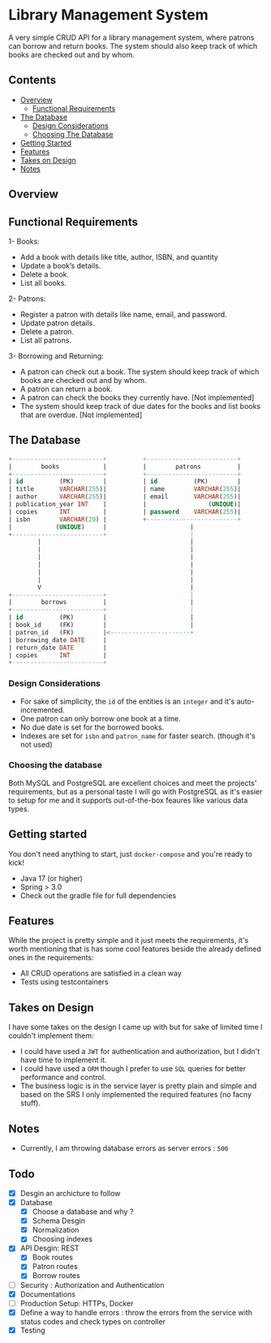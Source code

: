# Library Management System

A very simple CRUD API for a library management system, where patrons can borrow and return books. 
The system should also keep track of which books are checked out and by whom.

## Contents
- [Overview](#overview)
    - [Functional Requirements](#functional-requirements)
- [The Database](#the-database)
    - [Design Considerations](#design-considerations)
    - [Choosing The Database](#choosing-the-database)
- [Getting Started](#getting-started)
- [Features](#features)
- [Takes on Design](#takes-on-design)
- [Notes](#notes)

## Overview

## Functional Requirements

1- Books:
- Add a book with details like title, author, ISBN, and quantity
- Update a book’s details.
- Delete a book.
- List all books.

2- Patrons:
- Register a patron with details like name, email, and password.
- Update patron details.
- Delete a patron.
- List all patrons.

3- Borrowing and Returning:
- A patron can check out a book. The system should keep track of which books are
  checked out and by whom.
- A patron can return a book.
- A patron can check the books they currently have. [Not implemented]
- The system should keep track of due dates for the books and list books that are
  overdue. [Not implemented]

## The Database
```sql
+-------------------------+          +-------------------------+
|        books            |          |        patrons          |
+-------------------------+          +-------------------------+
| id          (PK)        |          | id          (PK)        |
| title       VARCHAR(255)|          | name        VARCHAR(255)|
| author      VARCHAR(255)|          | email       VARCHAR(255)|
| publication_year INT    |          |                 (UNIQUE)|
| copies      INT         |          | password    VARCHAR(255)|
| isbn        VARCHAR(20) |          +-------------------------+
|            (UNIQUE)     |                       |
+-------------------------+                       |
        |                                         |
        |                                         |
        |                                         |
        |                                         |                                                
        |                                         |
        |                                         |
        V                                         |
+-------------------------+                       |
|        borrows          |                       |
+-------------------------+                       |
| id          (PK)        |                       |
| book_id     (FK)        |                       |
| patron_id   (FK)        |<----------------------+
| borrowing_date DATE     |
| return_date DATE        |
| copies      INT         |
+-------------------------+
```

### Design Considerations
- For sake of simplicity, the `id` of the entities is an `integer` and it's auto-incremented.
- One patron can only borrow one book at a time.
- No due date is set for the borrowed books.
- Indexes are set for `isbn` and `patron_name` for faster search. (though it's not used)

### Choosing the database
Both MySQL and PostgreSQL are excellent choices and meet the projects' requirements, but as a personal taste I will go with PostgreSQL as it's easier to setup for me and it supports out-of-the-box feaures like various data types.

## Getting started
You don't need anything to start, just `docker-compose` and you're ready to kick!
- Java 17 (or higher)
- Spring > 3.0
- Check out the gradle file for full dependencies

## Features
While the project is pretty simple and it just meets the requirements, it's worth mentioning that is has some cool features beside the already defined ones in the requirements:
- All CRUD operations are satisfied in a clean way
- Tests using testcontainers

## Takes on Design
I have some takes on the design I came up with but for sake of limited time I couldn't implement them:
- I could have used a `JWT` for authentication and authorization, but I didn't have time to implement it.
- I could have used a `ORM` though I prefer to use `SQL` queries for better performance and control.
- The business logic is in the service layer is pretty plain and simple and based on the SRS I only implemented the required features (no facny stuff).

## Notes
- Currently, I am throwing database errors as server errors : `500`

## Todo
- [X] Desgin an archicture to follow
- [X] Database
    - [X] Choose a database and why ?
    - [X] Schema Desgin
    - [X] Normalization
    - [X] Choosing indexes
- [X] API Desgin: REST
    - [X] Book routes
    - [X] Patron routes
    - [X] Borrow routes
- [ ] Security : Authorization and Authentication
- [X] Documentations
- [ ] Production Setup: HTTPs, Docker
- [X] Define a way to handle errors : throw the errors from the service with status codes and check types on controller
- [X] Testing
